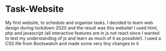 # Task-Website
My first website, to schedule and organise tasks.
I decided to learn web design during lockdown 2020 and the result was this website!
I used html, php and javascript (all interactive features are in js not react since I wanted to test my understanding of js and learn as much of it as possible!).
I used a CSS file from Bootswatch and made some very tiny changes to it
